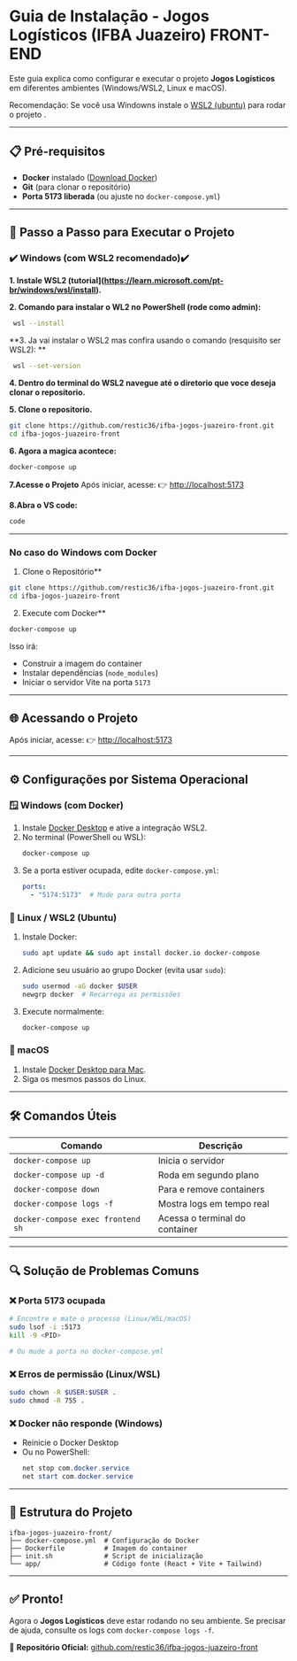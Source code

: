 # **Guia de Instalação - Jogos Logísticos (IFBA Juazeiro) FRONT-END**

Este guia explica como configurar e executar o projeto **Jogos Logísticos** em diferentes ambientes (Windows/WSL2, Linux e macOS).

Recomendação: Se você usa Windowns instale o [WSL2 (ubuntu)](https://learn.microsoft.com/pt-br/windows/wsl/install)  para rodar o projeto .

---

## 📋 **Pré-requisitos**
- **Docker** instalado ([Download Docker](https://www.docker.com/get-started))
- **Git** (para clonar o repositório)
- **Porta 5173 liberada** (ou ajuste no `docker-compose.yml`)

---

## 🚀 **Passo a Passo para Executar o Projeto**

### **✔️ Windows (com WSL2 recomendado)✔️**
**1. Instale WSL2 (tutorial](https://learn.microsoft.com/pt-br/windows/wsl/install).**

**2. Comando para instalar o WL2 no PowerShell (rode como admin):**
  ```bash
   wsl --install
  ```
**3. Ja vai instalar o WSL2 mas confira usando o comando (resquisito ser WSL2): **
 ```bash
  wsl --set-version 
 ```
**4. Dentro do terminal do WSL2 navegue até  o diretorio que voce deseja clonar o repositorio.**

**5. Clone o repositorio.**
```bash
git clone https://github.com/restic36/ifba-jogos-juazeiro-front.git
cd ifba-jogos-juazeiro-front
```
**6. Agora a magica acontece:**
```bash
docker-compose up
```
**7.Acesse o Projeto**
Após iniciar, acesse:
👉 [http://localhost:5173](http://localhost:5173)

**8.Abra o VS code:**
```bash
code
```

---

### **No caso do Windows com Docker**
1. Clone o Repositório**
```bash
git clone https://github.com/restic36/ifba-jogos-juazeiro-front.git
cd ifba-jogos-juazeiro-front
```

2. Execute com Docker**
```bash
docker-compose up
```
Isso irá:
- Construir a imagem do container
- Instalar dependências (`node_modules`)
- Iniciar o servidor Vite na porta `5173`

---

## 🌐 **Acessando o Projeto**
Após iniciar, acesse:
👉 [http://localhost:5173](http://localhost:5173)

---

## ⚙️ **Configurações por Sistema Operacional**


### **🪟 Windows (com Docker)**
1. Instale [Docker Desktop](https://www.docker.com/products/docker-desktop/) e ative a integração WSL2.
2. No terminal (PowerShell ou WSL):
   ```bash
   docker-compose up
   ```
3. Se a porta estiver ocupada, edite `docker-compose.yml`:
   ```yaml
   ports:
     - "5174:5173"  # Mude para outra porta
   ```

### **🐧 Linux / WSL2 (Ubuntu)**
1. Instale Docker:
   ```bash
   sudo apt update && sudo apt install docker.io docker-compose
   ```
2. Adicione seu usuário ao grupo Docker (evita usar `sudo`):
   ```bash
   sudo usermod -aG docker $USER
   newgrp docker  # Recarrega as permissões
   ```
3. Execute normalmente:
   ```bash
   docker-compose up
   ```

### **🍎 macOS**
1. Instale [Docker Desktop para Mac](https://docs.docker.com/desktop/install/mac-install/).
2. Siga os mesmos passos do Linux.

---

## 🛠 **Comandos Úteis**

| Comando | Descrição |
|---------|-----------|
| `docker-compose up` | Inicia o servidor |
| `docker-compose up -d` | Roda em segundo plano |
| `docker-compose down` | Para e remove containers |
| `docker-compose logs -f` | Mostra logs em tempo real |
| `docker-compose exec frontend sh` | Acessa o terminal do container |

---

## 🔍 **Solução de Problemas Comuns**

### **❌ Porta 5173 ocupada**
```bash
# Encontre e mate o processo (Linux/WSL/macOS)
sudo lsof -i :5173
kill -9 <PID>

# Ou mude a porta no docker-compose.yml
```

### **❌ Erros de permissão (Linux/WSL)**
```bash
sudo chown -R $USER:$USER .
sudo chmod -R 755 .
```

### **❌ Docker não responde (Windows)**
- Reinicie o Docker Desktop
- Ou no PowerShell:
  ```powershell
  net stop com.docker.service
  net start com.docker.service
  ```

---

## 📜 **Estrutura do Projeto**
```
ifba-jogos-juazeiro-front/
├── docker-compose.yml  # Configuração do Docker
├── Dockerfile          # Imagem do container
├── init.sh             # Script de inicialização
└── app/                # Código fonte (React + Vite + Tailwind)
```

---

## ✅ **Pronto!**
Agora o **Jogos Logísticos** deve estar rodando no seu ambiente. Se precisar de ajuda, consulte os logs com `docker-compose logs -f`.  

🔗 **Repositório Oficial:** [github.com/restic36/ifba-jogos-juazeiro-front](https://github.com/restic36/ifba-jogos-juazeiro-front)
